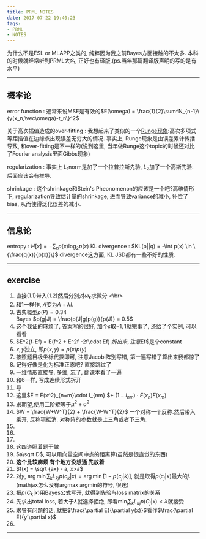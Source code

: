 ```yaml
---
title: PRML NOTES
date: 2017-07-22 19:40:23
tags: 
- PRML
- NOTES
---
```


为什么不是ESL or MLAPP之类的, 纯粹因为我之前Bayes方面接触的不太多. 本科的时候就经常听到PRML大名, 正好也有译版.(ps.当年那篇翻译版声明的写的是有水平)

---

## 概率论
error function : 通常来说MSE是有效的$E(\omega) = \frac{1}{2}\sum^N_{n-1}\{y(x_n,\vec\omega)-t_n\}^2$

关于高次插值造成的over-fitting : 我想起来了类似的一个[Runge现象](https://en.wikipedia.org/wiki/Runge%27s_phenomenon):高次多项式等距插值在边缘点出现误差无穷大的情况. 事实上, Runge现象是由误差累计传播导致, 和over-fitting是不一样的(说到这里, 当年做Runge这个topic的时候还对比了Fourier analysis里面Gibbs现象)

regularization : 事实上 $L_1$norm是加了一个拉普拉斯先验, $L_2$加了一个高斯先验. 后面应该会有推导.

shrinkage : 这个shrinkage和Stein's Pheonomenon的应该是一个吧?高维情形下,  regularization导致估计量的shrinkage, 进而导致variance的减小, 补偿了bias,  从而使得泛化误差的减小.

<!-- more -->

---
## 信息论
entropy : $H[x]=-\sum_x p(x)\log_2p(x)$
KL divergence : $KL(p||q) = -\int p(x) \ln \{\frac{q(x)}{p(x)}\}$ 
divergence这方面, KL JSD都有一些不好的性质.

---
## exercise
1. 直接(1.1)带入(1.2)然后分别对$\omega_k$求微分  <\br>
2. 和1一样作, $A$变为$A+\lambda I$.  
3. 古典概型$p(P)=0.34$  
    Bayes $p(g|J) = \frac{p(J|g)p(g)}{p(J)} = 0.5$
4. 这个我证的麻烦了, 答案写的很好, 加个$s$取$-1,1$就完事了, 还给了个实例, 可以看看  
5. $E^2(f-Ef) = E(f^2 + E^2f -2f\cdot Ef) $拆出来, 注意$Ef$是个constant  
6. $x,y$独立, 即$p(x,y)=p(x)p(y)$  
7. 按照题目极坐标代换即可, 注意Jacobi阵别写错, 第一遍写错了算出来我都惊了
8. 记得好像是化为标准正态吧? 直接跳过了
9. 一维情形直接导, 多维, 忘了, 翻课本看了一遍
10. 和6一样, 写成连续形式拆开
11. 导
12. 这里$E = E(x^2)\_{n=m}\cdot I_{nm} $+ $(1 - I_{nm})\cdot E(x_n)E(x_m)$
13. 求期望,使用二阶矩等于$\mu^2+\sigma^2$ 
14. $W = \frac{W+W^T}{2} + \frac{W-W^T}{2}$ 一个对称一个反称.然后带入乘开, 反称项抵消. 对称阵的参数就是上三角或者下三角.
15. 
16. 
17. 
18. 这四道照着题干做
19. $a\sqrt D$, 可以用向量空间中点的距离算(虽然是很直觉的东西)
20. **这个比较麻烦 有个地方没想通 先放着**  
21. $f(x) = \sqrt {ax} - a, x>a$
22. 对$y$, $\arg\min\sum_k L_{kj}p(c_k|x) = \arg\min[1-p(c_j|k)]$, 就是取得$p(c_j|x)$最大的$j$. (mathjax怎么没有argmax argmin的符号, 很迷)
23. 把$p(C_k|x)$用Bayes公式写开, 就得到先验与loss matrix的关系
24. 先求出total loss, 若大于$\lambda$就选择拒绝, 即看$\min_j \sum_k L_{kj}p(C_j| x) <\lambda$就接受
25. 求导有问题的话, 就把$\frac{\partial E}{\partial y(x)}$看作$\frac{\partial E}{y'\partial x}$
26. 
---




